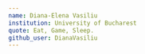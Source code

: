 ```yaml
---
name: Diana-Elena Vasiliu
institution: University of Bucharest
quote: Eat, Game, Sleep.
github_user: DianaVasiliu
---
```

